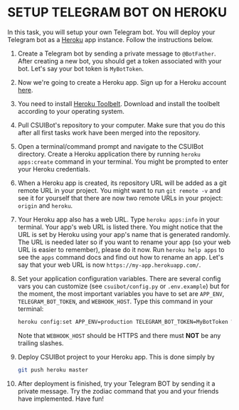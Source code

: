 # SETUP TELEGRAM BOT ON HEROKU

In this task, you will setup your own Telegram bot. You will deploy your Telegram bot as a [Heroku](https://www.heroku.com) app instance. Follow the instructions below.

1. Create a Telegram bot by sending a private message to `@BotFather`. After creating a new bot, you should get a token associated with your bot. Let's say your bot token is `MyBotToken`.

1. Now we're going to create a Heroku app. Sign up for a Heroku account [here](https://signup.heroku.com).

1. You need to install [Heroku Toolbelt](https://toolbelt.heroku.com). Download and install the toolbelt according to your operating system.

1. Pull CSUIBot's repository to your computer. Make sure that you do this after all first tasks work have been merged into the repository.

1. Open a terminal/command prompt and navigate to the CSUIBot directory. Create a Heroku application there by running `heroku apps:create` command in your terminal. You might be prompted to enter your Heroku credentials.

1. When a Heroku app is created, its repository URL will be added as a git remote URL in your project. You might want to run `git remote -v` and see it for yourself that there are now two remote URLs in your project: `origin` and `heroku`.

1. Your Heroku app also has a web URL. Type `heroku apps:info` in your terminal. Your app's web URL is listed there. You might notice that the URL is set by Heroku using your app's name that is generated randomly. The URL is needed later so if you want to rename your app (so your web URL is easier to remember), please do it now. Run `heroku help apps` to see the `apps` command docs and find out how to rename an app. Let's say that your web URL is now `https://my-app.herokuapp.com/`.

1. Set your application configuration variables. There are several config vars you can customize (see `csuibot/config.py` or `.env.example`) but for the moment, the most important variables you have to set are `APP_ENV`, `TELEGRAM_BOT_TOKEN`, and `WEBHOOK_HOST`. Type this command in your terminal:

    ```bash
    heroku config:set APP_ENV=production TELEGRAM_BOT_TOKEN=MyBotToken WEBHOOK_HOST=https://my-app.herokuapp.com
    ```

    Note that `WEBHOOK_HOST` should be HTTPS and there must **NOT** be any trailing slashes.

1. Deploy CSUIBot project to your Heroku app. This is done simply by

    ```bash
    git push heroku master
    ```

1. After deployment is finished, try your Telegram BOT by sending it a private message. Try the zodiac command that you and your friends have implemented. Have fun!
